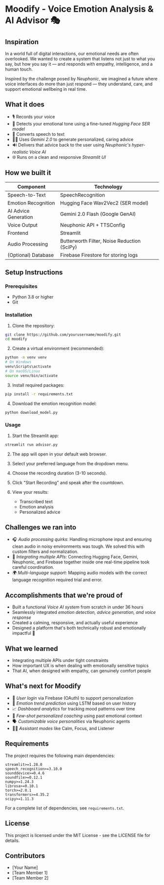 # Moodify - Voice Emotion Analysis & AI Advisor 🎭

## Inspiration

In a world full of digital interactions, our emotional needs are often overlooked. We wanted to create a system that listens not just to what you say, but how you say it — and responds with empathy, intelligence, and a human touch.

Inspired by the challenge posed by *Neuphonic*, we imagined a future where voice interfaces do more than just respond — they understand, care, and support emotional wellbeing in real time.

## What it does

- 🎙 Records your voice 
- 🧠 Detects your emotional tone using a fine-tuned *Hugging Face SER model*
- 💬 Converts speech to text 
- 🧘‍♂ Uses *Gemini 2.0* to generate personalized, caring advice
- 🔊 Delivers that advice back to the user using *Neuphonic's hyper-realistic Voice AI*
- 🌐 Runs on a clean and responsive *Streamlit UI*

## How we built it

| Component | Technology |
|----------|------------|
| Speech-to-Text | SpeechRecognition |
| Emotion Recognition | Hugging Face Wav2Vec2 (SER model) |
| AI Advice Generation | Gemini 2.0 Flash (Google GenAI) |
| Voice Output | Neuphonic API + TTSConfig |
| Frontend | Streamlit |
| Audio Processing | Butterworth Filter, Noise Reduction (SciPy) |
| (Optional) Database | Firebase Firestore for storing logs |

## Setup Instructions

### Prerequisites

- Python 3.8 or higher
- Git

### Installation

1. Clone the repository:
```bash
git clone https://github.com/yourusername/moodify.git
cd moodify
```

2. Create a virtual environment (recommended):
```bash
python -m venv venv
# On Windows
venv\Scripts\activate
# On macOS/Linux
source venv/bin/activate
```

3. Install required packages:
```bash
pip install -r requirements.txt
```

4. Download the emotion recognition model:
```bash
python download_model.py
```

### Usage

1. Start the Streamlit app:
```bash
streamlit run advisor.py
```

2. The app will open in your default web browser.

3. Select your preferred language from the dropdown menu.

4. Choose the recording duration (3-10 seconds).

5. Click "Start Recording" and speak after the countdown.

6. View your results:
   - Transcribed text
   - Emotion analysis
   - Personalized advice

## Challenges we ran into

- 🎧 *Audio processing quirks*: Handling microphone input and ensuring clean audio in noisy environments was tough. We solved this with custom filters and normalization.
- 💬 *Integrating multiple APIs*: Connecting Hugging Face, Gemini, Neuphonic, and Firebase together inside one real-time pipeline took careful coordination.
- 🌍 *Multi-language support*: Mapping audio models with the correct language recognition required trial and error.

## Accomplishments that we're proud of

- Built a functional *Voice AI system* from scratch in under 36 hours
- Seamlessly integrated *emotion detection, advice generation, and voice response*
- Created a calming, responsive, and actually useful experience
- Designed a platform that's both technically robust and emotionally impactful 💛

## What we learned

- Integrating multiple APIs under tight constraints
- How important UX is when dealing with emotionally sensitive topics
- That AI, when designed with empathy, can genuinely comfort people

## What's next for Moodify

- 🔐 *User login* via Firebase (OAuth) to support personalization  
- 🔮 *Emotion trend prediction* using LSTM based on user history  
- 📈 *Dashboard analytics* for tracking mood patterns over time  
- 🧬 *Few-shot personalized coaching* using past emotional context  
- 🗣 *Customizable voice personalities* via Neuphonic agents  
- 🧘‍♀ *Assistant modes* like Calm, Focus, and Listener

## Requirements

The project requires the following main dependencies:

```
streamlit>=1.28.0
speech_recognition>=3.10.0
sounddevice>=0.4.6
soundfile>=0.12.1
numpy>=1.24.3
librosa>=0.10.1
torch>=2.0.1
transformers>=4.35.2
scipy>=1.11.3
```

For a complete list of dependencies, see `requirements.txt`.

## License

This project is licensed under the MIT License - see the LICENSE file for details.

## Contributors

- [Your Name]
- [Team Member 1]
- [Team Member 2]

